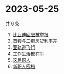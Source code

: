 # 2023-05-25

共 6 条

<!-- BEGIN -->
<!-- 最后更新时间 Thu May 25 2023 18:11:55 GMT+0800 (China Standard Time) -->

1. [比亚迪回应被举报](https://www.zhihu.com/search?q=比亚迪回应被举报)
1. [首套与二套房贷利率差](https://www.zhihu.com/search?q=首套与二套房贷利率差)
1. [亚轨道飞行](https://www.zhihu.com/search?q=亚轨道飞行)
1. [工作生活都在乎](https://www.zhihu.com/search?q=工作生活都在乎)
1. [这届职人](https://www.zhihu.com/search?q=这届职人)
1. [新职人密档](https://www.zhihu.com/search?q=新职人密档)

<!-- END -->
